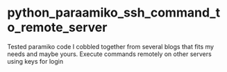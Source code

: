 # python_paraamiko_ssh_command_to_remote_server
Tested paramiko code I cobbled together from several blogs that fits my needs and maybe yours. Execute commands remotely on other servers using keys for login
